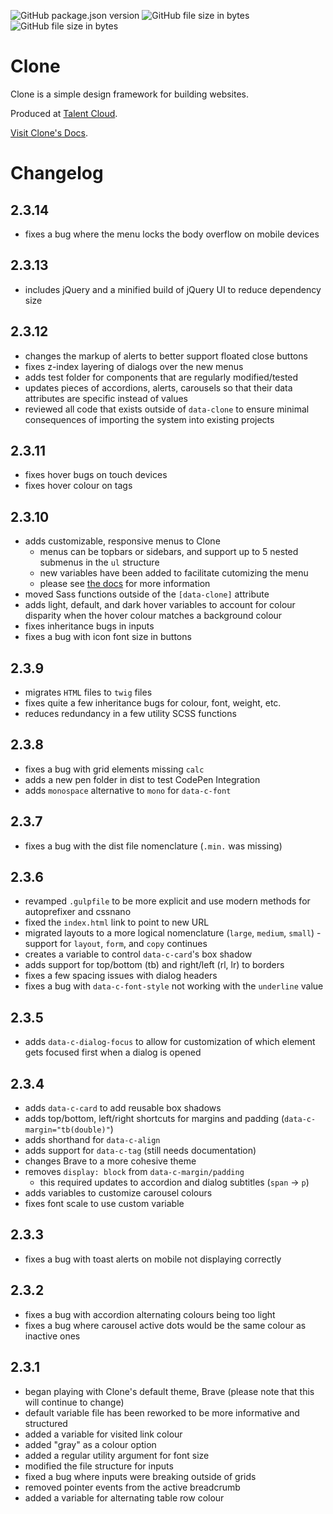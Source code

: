 ![GitHub package.json version](https://img.shields.io/github/package-json/v/joshdrink/clone-framework.svg)
![GitHub file size in bytes](https://img.shields.io/github/size/joshdrink/clone-framework/dist/css/gzip/clone.min.css.gz.svg?label=CSS%20%28minified%2C%20gzipped%29)
![GitHub file size in bytes](https://img.shields.io/github/size/joshdrink/clone-framework/dist/js/gzip/clone.min.js.gz.svg?label=JS%20%28minified%2C%20gzipped%29)

# Clone

Clone is a simple design framework for building websites.

Produced at [Talent Cloud](https://talent.canada.ca/).

[Visit Clone's Docs](https://designwithclone.ca/).

# Changelog

## 2.3.14
- fixes a bug where the menu locks the body overflow on mobile devices

## 2.3.13
- includes jQuery and a minified build of jQuery UI to reduce dependency size

## 2.3.12
- changes the markup of alerts to better support floated close buttons
- fixes z-index layering of dialogs over the new menus
- adds test folder for components that are regularly modified/tested
- updates pieces of accordions, alerts, carousels so that their data attributes are specific instead of values
- reviewed all code that exists outside of `data-clone` to ensure minimal consequences of importing the system into existing projects

## 2.3.11
- fixes hover bugs on touch devices
- fixes hover colour on tags

## 2.3.10
- adds customizable, responsive menus to Clone
    - menus can be topbars or sidebars, and support up to 5 nested submenus in the `ul` structure
    - new variables have been added to facilitate cutomizing the menu
    - please see [the docs](https://designwithclone.ca/#menus) for more information
- moved Sass functions outside of the `[data-clone]` attribute
- adds light, default, and dark hover variables to account for colour disparity when the hover colour matches a background colour
- fixes inheritance bugs in inputs
- fixes a bug with icon font size in buttons

## 2.3.9
- migrates `HTML` files to `twig` files
- fixes quite a few inheritance bugs for colour, font, weight, etc.
- reduces redundancy in a few utility SCSS functions

## 2.3.8
- fixes a bug with grid elements missing `calc`
- adds a new pen folder in dist to test CodePen Integration
- adds `monospace` alternative to `mono` for `data-c-font`

## 2.3.7
- fixes a bug with the dist file nomenclature (`.min.` was missing)

## 2.3.6
- revamped `.gulpfile` to be more explicit and use modern methods for autoprefixer and cssnano
- fixed the `index.html` link to point to new URL
- migrated layouts to a more logical nomenclature (`large`, `medium`, `small`) - support for `layout`, `form`, and `copy` continues
- creates a variable to control `data-c-card`'s box shadow
- adds support for top/bottom (tb) and right/left (rl, lr) to borders
- fixes a few spacing issues with dialog headers
- fixes a bug with `data-c-font-style` not working with the `underline` value

## 2.3.5
- adds `data-c-dialog-focus` to allow for customization of which element gets focused first when a dialog is opened

## 2.3.4
- adds `data-c-card` to add reusable box shadows
- adds top/bottom, left/right shortcuts for margins and padding (`data-c-margin="tb(double)"`)
- adds shorthand for `data-c-align`
- adds support for `data-c-tag` (still needs documentation)
- changes Brave to a more cohesive theme
- removes `display: block` from `data-c-margin/padding`
  - this required updates to accordion and dialog subtitles (`span` -> `p`)
- adds variables to customize carousel colours
- fixes font scale to use custom variable

## 2.3.3
- fixes a bug with toast alerts on mobile not displaying correctly

## 2.3.2
- fixes a bug with accordion alternating colours being too light
- fixes a bug where carousel active dots would be the same colour as inactive ones

## 2.3.1
- began playing with Clone's default theme, Brave (please note that this will continue to change)
- default variable file has been reworked to be more informative and structured
- added a variable for visited link colour
- added "gray" as a colour option
- added a regular utility argument for font size
- modified the file structure for inputs
- fixed a bug where inputs were breaking outside of grids
- removed pointer events from the active breadcrumb
- added a variable for alternating table row colour
